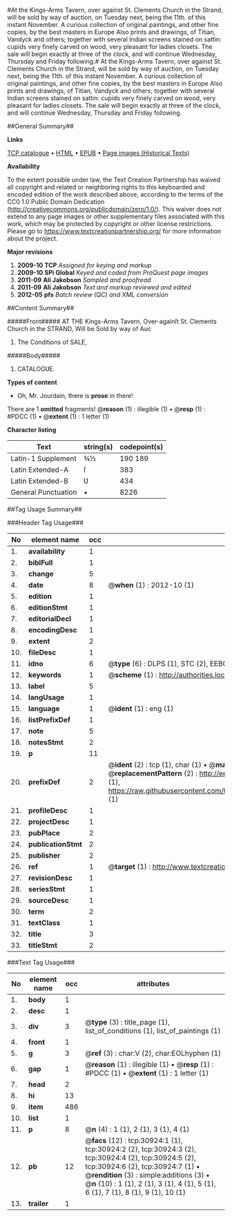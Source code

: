 #At the Kings-Arms Tavern, over against St. Clements Church in the Strand, will be sold by way of auction, on Tuesday next, being the 11th. of this instant November. A curious collection of original paintings, and other fine copies, by the best masters in Europe Also prints and drawings, of Titian, Vandyck and others; together with several Indian screens stained on sattin: cupids very finely carved on wood, very pleasant for ladies closets. The sale will begin exactly at three of the clock, and will continue Wednesday, Thursday and Friday following.#
At the Kings-Arms Tavern, over against St. Clements Church in the Strand, will be sold by way of auction, on Tuesday next, being the 11th. of this instant November. A curious collection of original paintings, and other fine copies, by the best masters in Europe Also prints and drawings, of Titian, Vandyck and others; together with several Indian screens stained on sattin: cupids very finely carved on wood, very pleasant for ladies closets. The sale will begin exactly at three of the clock, and will continue Wednesday, Thursday and Friday following.

##General Summary##

**Links**

[TCP catalogue](http://www.ota.ox.ac.uk/tcp/)  • 
[HTML](http://tei.it.ox.ac.uk/tcp/Texts-HTML/free/A35/A35452.html)  • 
[EPUB](http://tei.it.ox.ac.uk/tcp/Texts-EPUB/free/A35/A35452.epub) • 
[Page images (Historical Texts)](https://historicaltexts.jisc.ac.uk/eebo-99826521e)

**Availability**

To the extent possible under law, the Text Creation Partnership has waived all copyright and related or neighboring rights to this keyboarded and encoded edition of the work described above, according to the terms of the CC0 1.0 Public Domain Dedication (http://creativecommons.org/publicdomain/zero/1.0/). This waiver does not extend to any page images or other supplementary files associated with this work, which may be protected by copyright or other license restrictions. Please go to https://www.textcreationpartnership.org/ for more information about the project.

**Major revisions**

1. __2009-10__ __TCP__ *Assigned for keying and markup*
1. __2009-10__ __SPi Global__ *Keyed and coded from ProQuest page images*
1. __2011-09__ __Ali Jakobson__ *Sampled and proofread*
1. __2011-09__ __Ali Jakobson__ *Text and markup reviewed and edited*
1. __2012-05__ __pfs__ *Batch review (QC) and XML conversion*

##Content Summary##

#####Front#####
AT THE Kings-Arms Tavern, Over-againſt St. Clements Church in the STRAND, Will be Sold by way of Auc
1. The Conditions of SALE,

#####Body#####

1. CATALOGƲE.

**Types of content**

  * Oh, Mr. Jourdain, there is **prose** in there!

There are 1 **omitted** fragments! 
 @__reason__ (1) : illegible (1)  •  @__resp__ (1) : #PDCC (1)  •  @__extent__ (1) : 1 letter (1)

**Character listing**


|Text|string(s)|codepoint(s)|
|---|---|---|
|Latin-1 Supplement|¾½|190 189|
|Latin Extended-A|ſ|383|
|Latin Extended-B|Ʋ|434|
|General Punctuation|•|8226|

##Tag Usage Summary##

###Header Tag Usage###

|No|element name|occ|attributes|
|---|---|---|---|
|1.|__availability__|1||
|2.|__biblFull__|1||
|3.|__change__|5||
|4.|__date__|8| @__when__ (1) : 2012-10 (1)|
|5.|__edition__|1||
|6.|__editionStmt__|1||
|7.|__editorialDecl__|1||
|8.|__encodingDesc__|1||
|9.|__extent__|2||
|10.|__fileDesc__|1||
|11.|__idno__|6| @__type__ (6) : DLPS (1), STC (2), EEBO-CITATION (1), PROQUEST (1), VID (1)|
|12.|__keywords__|1| @__scheme__ (1) : http://authorities.loc.gov/ (1)|
|13.|__label__|5||
|14.|__langUsage__|1||
|15.|__language__|1| @__ident__ (1) : eng (1)|
|16.|__listPrefixDef__|1||
|17.|__note__|5||
|18.|__notesStmt__|2||
|19.|__p__|11||
|20.|__prefixDef__|2| @__ident__ (2) : tcp (1), char (1)  •  @__matchPattern__ (2) : ([0-9\-]+):([0-9IVX]+) (1), (.+) (1)  •  @__replacementPattern__ (2) : http://eebo.chadwyck.com/downloadtiff?vid=$1&page=$2 (1), https://raw.githubusercontent.com/textcreationpartnership/Texts/master/tcpchars.xml#$1 (1)|
|21.|__profileDesc__|1||
|22.|__projectDesc__|1||
|23.|__pubPlace__|2||
|24.|__publicationStmt__|2||
|25.|__publisher__|2||
|26.|__ref__|1| @__target__ (1) : http://www.textcreationpartnership.org/docs/. (1)|
|27.|__revisionDesc__|1||
|28.|__seriesStmt__|1||
|29.|__sourceDesc__|1||
|30.|__term__|2||
|31.|__textClass__|1||
|32.|__title__|3||
|33.|__titleStmt__|2||


###Text Tag Usage###

|No|element name|occ|attributes|
|---|---|---|---|
|1.|__body__|1||
|2.|__desc__|1||
|3.|__div__|3| @__type__ (3) : title_page (1), list_of_conditions (1), list_of_paintings (1)|
|4.|__front__|1||
|5.|__g__|3| @__ref__ (3) : char:V (2), char:EOLhyphen (1)|
|6.|__gap__|1| @__reason__ (1) : illegible (1)  •  @__resp__ (1) : #PDCC (1)  •  @__extent__ (1) : 1 letter (1)|
|7.|__head__|2||
|8.|__hi__|13||
|9.|__item__|486||
|10.|__list__|1||
|11.|__p__|8| @__n__ (4) : 1 (1), 2 (1), 3 (1), 4 (1)|
|12.|__pb__|12| @__facs__ (12) : tcp:30924:1 (1), tcp:30924:2 (2), tcp:30924:3 (2), tcp:30924:4 (2), tcp:30924:5 (2), tcp:30924:6 (2), tcp:30924:7 (1)  •  @__rendition__ (3) : simple:additions (3)  •  @__n__ (10) : 1 (1), 2 (1), 3 (1), 4 (1), 5 (1), 6 (1), 7 (1), 8 (1), 9 (1), 10 (1)|
|13.|__trailer__|1||
